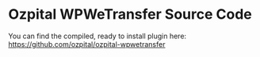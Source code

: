 # Ozpital WPWeTransfer Source Code

You can find the compiled, ready to install plugin here: https://github.com/ozpital/ozpital-wpwetransfer
